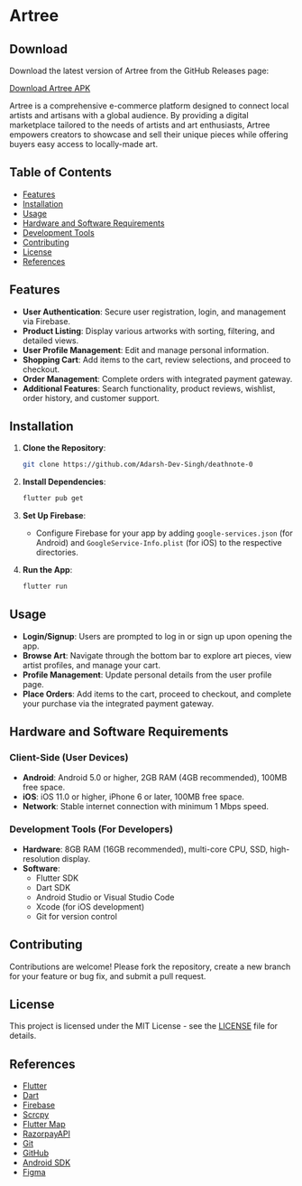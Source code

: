 # Artree

## Download

Download the latest version of Artree from the GitHub Releases page:

[Download Artree APK](https://github.com/Adarsh-Dev-Singh/deathnote-0/blob/main/Ansh/Artree.apk)


Artree is a comprehensive e-commerce platform designed to connect local artists and artisans with a global audience. By providing a digital marketplace tailored to the needs of artists and art enthusiasts, Artree empowers creators to showcase and sell their unique pieces while offering buyers easy access to locally-made art.

## Table of Contents

- [Features](#features)
- [Installation](#installation)
- [Usage](#usage)
- [Hardware and Software Requirements](#hardware-and-software-requirements)
- [Development Tools](#development-tools)
- [Contributing](#contributing)
- [License](#license)
- [References](#references)

## Features

- **User Authentication**: Secure user registration, login, and management via Firebase.
- **Product Listing**: Display various artworks with sorting, filtering, and detailed views.
- **User Profile Management**: Edit and manage personal information.
- **Shopping Cart**: Add items to the cart, review selections, and proceed to checkout.
- **Order Management**: Complete orders with integrated payment gateway.
- **Additional Features**: Search functionality, product reviews, wishlist, order history, and customer support.

## Installation

1. **Clone the Repository**:
    ```bash
    git clone https://github.com/Adarsh-Dev-Singh/deathnote-0
    ```

2. **Install Dependencies**:
    ```bash
    flutter pub get
    ```

3. **Set Up Firebase**:
    - Configure Firebase for your app by adding `google-services.json` (for Android) and `GoogleService-Info.plist` (for iOS) to the respective directories.

4. **Run the App**:
    ```bash
    flutter run
    ```

## Usage

- **Login/Signup**: Users are prompted to log in or sign up upon opening the app.
- **Browse Art**: Navigate through the bottom bar to explore art pieces, view artist profiles, and manage your cart.
- **Profile Management**: Update personal details from the user profile page.
- **Place Orders**: Add items to the cart, proceed to checkout, and complete your purchase via the integrated payment gateway.

## Hardware and Software Requirements

### Client-Side (User Devices)

- **Android**: Android 5.0 or higher, 2GB RAM (4GB recommended), 100MB free space.
- **iOS**: iOS 11.0 or higher, iPhone 6 or later, 100MB free space.
- **Network**: Stable internet connection with minimum 1 Mbps speed.

### Development Tools (For Developers)

- **Hardware**: 8GB RAM (16GB recommended), multi-core CPU, SSD, high-resolution display.
- **Software**: 
  - Flutter SDK
  - Dart SDK
  - Android Studio or Visual Studio Code
  - Xcode (for iOS development)
  - Git for version control

## Contributing

Contributions are welcome! Please fork the repository, create a new branch for your feature or bug fix, and submit a pull request.

## License

This project is licensed under the MIT License - see the [LICENSE](LICENSE) file for details.

## References

- [Flutter](https://flutter.dev/)
- [Dart](https://dart.dev/guides)
- [Firebase](https://firebase.google.com/docs)
- [Scrcpy](https://github.com/Genymobile/scrcpy)
- [Flutter Map](https://docs.fleaflet.dev/)
- [RazorpayAPI](https://razorpay.com/docs/api/)
- [Git](https://git-scm.com/doc)
- [GitHub](https://docs.github.com/en)
- [Android SDK](https://developer.android.com/develop)
- [Figma](https://www.figma.com/resources/learn-design/)
